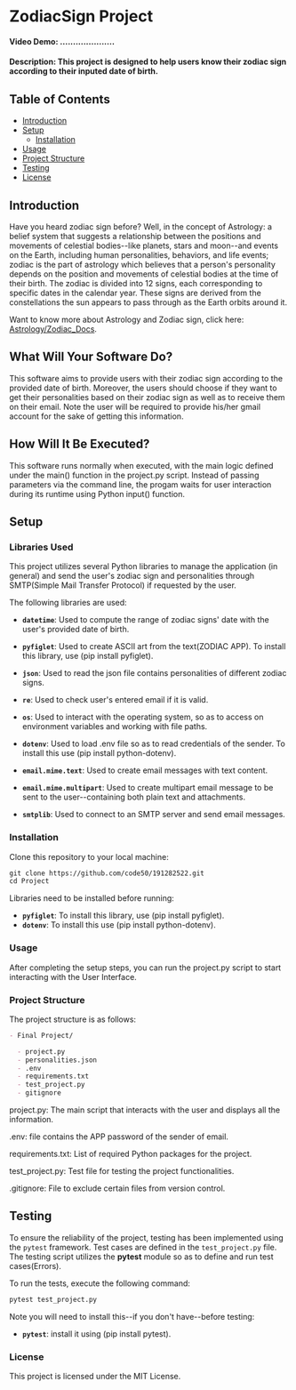 # ZodiacSign Project

#### Video Demo: .....................

#### Description: This project is designed to help users know their zodiac sign according to their inputed date of birth.

## Table of Contents

- [Introduction](#introduction)
- [Setup](#setup)
  - [Installation](#installation)
- [Usage](#usage)
- [Project Structure](#project-structure)
- [Testing](#testing)
- [License](#license)

## Introduction

Have you heard zodiac sign before? Well, in the concept of Astrology: a belief system that suggests a relationship between the positions and movements of celestial bodies--like planets, stars and moon--and events on the Earth, including human personalities, behaviors, and life events; zodiac is the part of astrology which believes that a person's personality depends on the position and movements of celestial bodies at the time of their birth. The zodiac is divided into 12 signs, each corresponding to specific dates in the calendar year. These signs are derived from the constellations the sun appears to pass through as the Earth orbits around it.

Want to know more about Astrology and Zodiac sign, click here: [Astrology/Zodiac_Docs](https://docs.google.com/document/d/1wB_t3Df-YiviWwG1Fy9tARbSY0cPbH1h/edit?usp=sharing&ouid=116133234786654777112&rtpof=true&sd=true).

## What Will Your Software Do?

This software aims to provide users with their zodiac sign according to the provided date of birth. Moreover, the users should choose if they want to get their personalities based on their zodiac sign as well as to receive them on their email. Note the user will be required to provide his/her gmail account for the sake of getting this information.

## How Will It Be Executed?

This software runs normally when executed, with the main logic defined under the main() function in the project.py script. Instead of passing parameters via the command line, the progam waits for user interaction during its runtime using Python input() function.

## Setup

### Libraries Used

This project utilizes several Python libraries to manage the application (in general) and send the user's zodiac sign and personalities through SMTP(Simple Mail Transfer Protocol) if requested by the user. 

The following libraries are used:

- **`datetime`**: Used to compute the range of zodiac signs' date with the user's provided date of birth.
- **`pyfiglet`**: Used to create ASCII art from the text(ZODIAC APP). To install this library, use (pip install pyfiglet).
- **`json`**: Used to read the json file contains personalities of different zodiac signs.
- **`re`**: Used to check user's entered email if it is valid.

- **`os`**: Used to interact with the operating system, so as to access on environment variables and working with file paths.
- **`dotenv`**: Used to load .env file so as to read credentials of the sender. To install this use (pip install python-dotenv).

- **`email.mime.text`**: Used to create email messages with text content.
- **`email.mime.multipart`**: Used to create multipart email message to be sent to the user--containing both plain text and attachments. 
- **`smtplib`**: Used to connect to an SMTP server and send email messages.

### Installation
Clone this repository to your local machine:

```markdown
git clone https://github.com/code50/191282522.git
cd Project
```

Libraries need to be installed before running:

- **`pyfiglet`**: To install this library, use (pip install pyfiglet).
- **`dotenv`**: To install this use (pip install python-dotenv).

### Usage

After completing the setup steps, you can run the project.py script to start interacting with the User Interface.

### Project Structure

The project structure is as follows:

```markdown
- Final Project/

  - project.py
  - personalities.json
  - .env
  - requirements.txt
  - test_project.py
  - gitignore
```

project.py: The main script that interacts with the user and displays all the information.

.env: file contains the APP password of the sender of email.

requirements.txt: List of required Python packages for the project.

test_project.py: Test file for testing the project functionalities.

.gitignore: File to exclude certain files from version control.

## Testing

To ensure the reliability of the project, testing has been implemented using the `pytest` framework. Test cases are defined in the `test_project.py` file. The testing script utilizes the **pytest** module so as to define and run test cases(Errors).

To run the tests, execute the following command:

```bash
pytest test_project.py
```

Note you will need to install this--if you don't have--before testing:

- **`pytest`**: install it using (pip install pytest).

### License

This project is licensed under the MIT License.